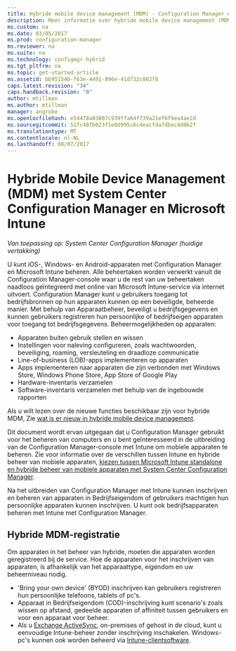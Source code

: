 ```yaml
---
title: Hybride mobile device management (MDM) - Configuration Manager en Microsoft Intune | Microsoft Docs
description: Meer informatie over hybride mobile device management (MDM) met System Center Configuration Manager en Microsoft Intune.
ms.custom: na
ms.date: 03/05/2017
ms.prod: configuration-manager
ms.reviewer: na
ms.suite: na
ms.technology: configmgr-hybrid
ms.tgt_pltfrm: na
ms.topic: get-started-article
ms.assetid: bb95154b-f63e-4491-896e-41d732c802f8
caps.latest.revision: "34"
caps.handback.revision: "0"
author: mtillman
ms.author: mtillman
manager: angrobe
ms.openlocfilehash: e54478a03807c939ffa64ff39a21ef6f9ea4ae2d
ms.sourcegitcommit: 51fc48fb023f1e8d995c6c4eacfda7dbec4d0b2f
ms.translationtype: MT
ms.contentlocale: nl-NL
ms.lasthandoff: 08/07/2017
---
```

# <a name="hybrid-mobile-device-management-mdm-with-system-center-configuration-manager-and-microsoft-intune"></a>Hybride Mobile Device Management (MDM) met System Center Configuration Manager en Microsoft Intune

*Van toepassing op: System Center Configuration Manager (huidige vertakking)*


U kunt iOS-, Windows- en Android-apparaten met Configuration Manager en Microsoft Intune beheren. Alle beheertaken worden verwerkt vanuit de Configuration Manager-console waar u de rest van uw beheertaken naadloos geïntegreerd met online van Microsoft Intune-service via internet uitvoert.  Configuration Manager kunt u gebruikers toegang tot bedrijfsbronnen op hun apparaten kunnen op een beveiligde, beheerde manier. Met behulp van Apparaatbeheer, beveiligt u bedrijfsgegevens en kunnen gebruikers registreren hun persoonlijke of bedrijfseigen apparaten voor toegang tot bedrijfsgegevens. Beheermogelijkheden op apparaten:

-   Apparaten buiten gebruik stellen en wissen
-   Instellingen voor naleving configureren, zoals wachtwoorden, beveiliging, roaming, versleuteling en draadloze communicatie
-   Line-of-business (LOB)-apps implementeren op apparaten
-   Apps implementeren naar apparaten die zijn verbonden met Windows Store, Windows Phone Store, App Store of Google Play
-   Hardware-inventaris verzamelen
-   Software-inventaris verzamelen met behulp van de ingebouwde rapporten

Als u wilt lezen over de nieuwe functies beschikbaar zijn voor hybride MDM, Zie [wat is er nieuw in hybride mobile device management](../understand/whats-new-in-hybrid-mobile-device-management.md).

Dit document wordt ervan uitgegaan dat u Configuration Manager gebruikt voor het beheren van computers en u bent geïnteresseerd in de uitbreiding van de Configuration Manager-console met Intune om mobiele apparaten te beheren. Zie voor informatie over de verschillen tussen Intune en hybride beheer van mobiele apparaten, [kiezen tussen Microsoft Intune standalone en hybride beheer van mobiele apparaten met System Center Configuration Manager](choose-between-standalone-intune-and-hybrid-mobile-device-management.md).

Na het uitbreiden van Configuration Manager met Intune kunnen inschrijven en beheren van apparaten in Bedrijfseigendom of gebruikers machtigen hun persoonlijke apparaten kunnen inschrijven. U kunt ook bedrijfsapparaten beheren met Intune met Configuration Manager.

## <a name="hybrid-mdm-enrollment"></a>Hybride MDM-registratie
Om apparaten in het beheer van hybride, moeten die apparaten worden geregistreerd bij de service. Hoe de apparaten voor het inschrijven van apparaten, is afhankelijk van het apparaattype, eigendom en uw beheerniveau nodig.
- 'Bring your own device' (BYOD) inschrijven kan gebruikers registreren hun persoonlijke telefoons, tablets of pc's.
- Apparaat in Bedrijfseigendom (COD)-inschrijving kunt scenario's zoals wissen op afstand, gedeelde apparaten of affiniteit tussen gebruikers en voor een apparaat voor beheer.
- Als u [Exchange ActiveSync](../plan-design/device-enrollment-methods.md#mobile-device-management-with-exchange-activesync-and-configuration-manager), on-premises of gehost in de cloud, kunt u eenvoudige Intune-beheer zonder inschrijving inschakelen. Windows-pc's kunnen ook worden beheerd via [Intune-clientsoftware](/intune/deploy-use/manage-windows-pcs-with-microsoft-intune).
